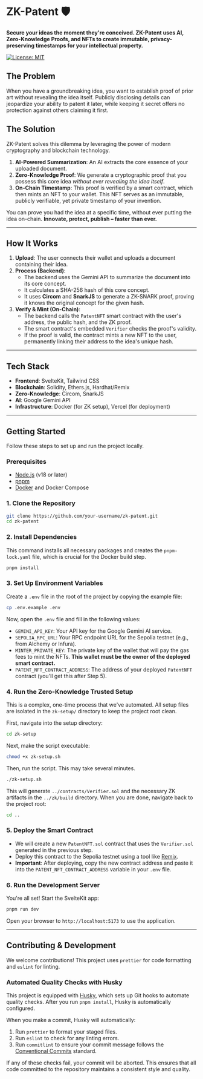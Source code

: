 # ZK-Patent 🛡️

**Secure your ideas the moment they're conceived. ZK-Patent uses AI, Zero-Knowledge Proofs, and NFTs to create immutable, privacy-preserving timestamps for your intellectual property.**

[![License: MIT](https://img.shields.io/badge/License-MIT-yellow.svg)](https://opensource.org/licenses/MIT)

## The Problem

When you have a groundbreaking idea, you want to establish proof of prior art without revealing the idea itself. Publicly disclosing details can jeopardize your ability to patent it later, while keeping it secret offers no protection against others claiming it first.

## The Solution

ZK-Patent solves this dilemma by leveraging the power of modern cryptography and blockchain technology.

1.  **AI-Powered Summarization**: An AI extracts the core essence of your uploaded document.
2.  **Zero-Knowledge Proof**: We generate a cryptographic proof that you possess this core idea _without ever revealing the idea itself_.
3.  **On-Chain Timestamp**: This proof is verified by a smart contract, which then mints an NFT to your wallet. This NFT serves as an immutable, publicly verifiable, yet private timestamp of your invention.

You can prove you had the idea at a specific time, without ever putting the idea on-chain. **Innovate, protect, publish – faster than ever.**

---

## How It Works

 <!-- You can create a simple diagram for this -->

1.  **Upload**: The user connects their wallet and uploads a document containing their idea.
2.  **Process (Backend)**:
    - The backend uses the Gemini API to summarize the document into its core concept.
    - It calculates a SHA-256 hash of this core concept.
    - It uses **Circom** and **SnarkJS** to generate a ZK-SNARK proof, proving it knows the original concept for the given hash.
3.  **Verify & Mint (On-Chain)**:
    - The backend calls the `PatentNFT` smart contract with the user's address, the public hash, and the ZK proof.
    - The smart contract's embedded `Verifier` checks the proof's validity.
    - If the proof is valid, the contract mints a new NFT to the user, permanently linking their address to the idea's unique hash.

---

## Tech Stack

- **Frontend**: SvelteKit, Tailwind CSS
- **Blockchain**: Solidity, Ethers.js, Hardhat/Remix
- **Zero-Knowledge**: Circom, SnarkJS
- **AI**: Google Gemini API
- **Infrastructure**: Docker (for ZK setup), Vercel (for deployment)

---

## Getting Started

Follow these steps to set up and run the project locally.

### Prerequisites

- [Node.js](https://nodejs.org/) (v18 or later)
- [pnpm](https://pnpm.io/installation)
- [Docker](https://www.docker.com/get-started) and Docker Compose

### 1. Clone the Repository

```bash
git clone https://github.com/your-username/zk-patent.git
cd zk-patent
```

### 2. Install Dependencies

This command installs all necessary packages and creates the `pnpm-lock.yaml` file, which is crucial for the Docker build step.

```bash
pnpm install
```

### 3. Set Up Environment Variables

Create a `.env` file in the root of the project by copying the example file:

```bash
cp .env.example .env
```

Now, open the `.env` file and fill in the following values:

- `GEMINI_API_KEY`: Your API key for the Google Gemini AI service.
- `SEPOLIA_RPC_URL`: Your RPC endpoint URL for the Sepolia testnet (e.g., from Alchemy or Infura).
- `MINTER_PRIVATE_KEY`: The private key of the wallet that will pay the gas fees to mint the NFTs. **This wallet must be the owner of the deployed smart contract.**
- `PATENT_NFT_CONTRACT_ADDRESS`: The address of your deployed `PatentNFT` contract (you'll get this after Step 5).

### 4. Run the Zero-Knowledge Trusted Setup

This is a complex, one-time process that we've automated. All setup files are isolated in the `zk-setup/` directory to keep the project root clean.

First, navigate into the setup directory:

```bash
cd zk-setup
```

Next, make the script executable:

```bash
chmod +x zk-setup.sh
```

Then, run the script. This may take several minutes.

```bash
./zk-setup.sh
```

This will generate `../contracts/Verifier.sol` and the necessary ZK artifacts in the `../zk/build` directory. When you are done, navigate back to the project root:

```bash
cd ..
```

### 5. Deploy the Smart Contract

- We will create a new `PatentNFT.sol` contract that uses the `Verifier.sol` generated in the previous step.
- Deploy this contract to the Sepolia testnet using a tool like [Remix](https://remix.ethereum.org/).
- **Important**: After deploying, copy the new contract address and paste it into the `PATENT_NFT_CONTRACT_ADDRESS` variable in your `.env` file.

### 6. Run the Development Server

You're all set! Start the SvelteKit app:

```bash
pnpm run dev
```

Open your browser to `http://localhost:5173` to use the application.

---

## Contributing & Development

We welcome contributions! This project uses `prettier` for code formatting and `eslint` for linting.

### Automated Quality Checks with Husky

This project is equipped with [Husky](https://typicode.github.io/husky/), which sets up Git hooks to automate quality checks. After you run `pnpm install`, Husky is automatically configured.

When you make a commit, Husky will automatically:

1.  Run `prettier` to format your staged files.
2.  Run `eslint` to check for any linting errors.
3.  Run `commitlint` to ensure your commit message follows the [Conventional Commits](https://www.conventionalcommits.org/) standard.

If any of these checks fail, your commit will be aborted. This ensures that all code committed to the repository maintains a consistent style and quality.
